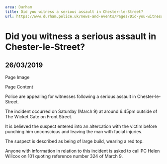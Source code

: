 ```yaml
area: Durham
title: Did you witness a serious assault in Chester-le-Street?
url: https://www.durham.police.uk/news-and-events/Pages/Did-you-witness-a-serious-assault-in-Chester-le-Street.aspx
```

# Did you witness a serious assault in Chester-le-Street?

## 26/03/2019

Page Image

Page Content

​Police are appealing for witnesses following a serious assault in Chester-le-Street.

The incident occurred on Saturday (March 9) at around 6.45pm outside of The Wicket Gate on Front Street.

It is believed the suspect entered into an altercation with the victim before punching him unconscious and leaving the man with facial injuries.

The suspect is described as being of large build, wearing a red top.

Anyone with information in relation to this incident is asked to call PC Helen Willcox on 101 quoting reference number 324 of March 9.
